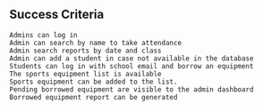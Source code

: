 ##  Success Criteria


    Admins can log in
    Admin can search by name to take attendance
    Admin search reports by date and class
    Admin can add a student in case not available in the database
    Students can log in with school email and borrow an equipment
    The sports equipment list is available
    Sports equipment can be added to the list.
    Pending borrowed equipment are visible to the admin dashboard
    Borrowed equipment report can be generated
